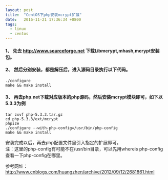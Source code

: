 ```yaml
---
layout: post
title:  "CentOS下php安装mcrypt扩展"
date:   2016-11-21 17:36:34 +0800
tags: 
  - linux 
  - centos
---
```



#### 1、 先去 http://www.sourceforge.net 下载Libmcrypt,mhash,mcrypt安装包。

#### 2、 然后分别安装，都是解压后，进入源码目录执行以下代码。
    
    ./configure
    make && make install  
    
#### 3、 再去php.net下载对应版本的php源码，然后安装mcrypt模块即可，如下以5.3.3为例  

    tar zxvf php-5.3.3.tar.gz  
    cd php-5.3.3/ext/mcrypt
    phpize
    ./configure --with-php-config=/usr/bin/php-config
    make && make install
    
安装完成以后，再去php配置文件里引入指定的扩展即可。   
注：这里的php-config有可能不在/usr/bin目录，可以先用whereis php-config查看一下php-config在哪里。  

参考网址：http://www.cnblogs.com/huangzhen/archive/2012/09/12/2681861.html